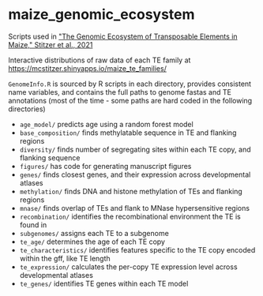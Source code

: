 # maize_genomic_ecosystem

Scripts used in ["The Genomic Ecosystem of Transposable Elements in Maize," Stitzer et al., 2021](https://journals.plos.org/plosgenetics/article?id=10.1371/journal.pgen.1009768)

Interactive distributions of raw data of each TE family at https://mcstitzer.shinyapps.io/maize_te_families/

`GenomeInfo.R` is sourced by R scripts in each directory, provides consistent name variables, and contains the full paths to genome fastas and TE annotations (most of the time - some paths are hard coded in the following directories)

- `age_model/` predicts age using a random forest model
- `base_composition/` finds methylatable sequence in TE and flanking regions
- `diversity/` finds number of segregating sites within each TE copy, and flanking sequence
- `figures/` has code for generating manuscript figures
- `genes/` finds closest genes, and their expression across developmental atlases
- `methylation/` finds DNA and histone methylation of TEs and flanking regions
- `mnase/` finds overlap of TEs and flank to MNase hypersensitive regions
- `recombination/` identifies the recombinational environment the TE is found in
- `subgenomes/` assigns each TE to a subgenome
- `te_age/` determines the age of each TE copy
- `te_characteristics/` identifies features specific to the TE copy encoded within the gff, like TE length
- `te_expression/` calculates the per-copy TE expression level across developmental atlases
- `te_genes/` identifies TE genes within each TE model

